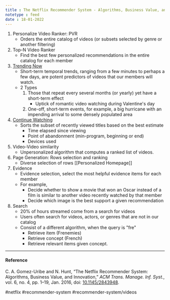 ```yaml
---
title : The Netflix Recommender System - Algorithms, Business Value, and Innovation
notetype : feed
date : 18-01-2022
---
```



1. Personalize Video Ranker: PVR
	- Orders the entire catalog of videos (or subsets selected by genre or another filtering)
2. Top-N Video Ranker
	- Find the best few personalized recommendations in the entire catalog for each member
3. [Trending Now](https://netflixtechblog.com/whats-trending-on-netflix-f00b4b037f61)
	- Short-term temporal trends, ranging from a few minutes to perhaps a few days, are potent predictors of videos that our members will watch.
	- 2 Types
		1. Those that repeat every several months (or yearly) yet have a short-term effect
			- Uptick of romantic video watching during Valentine's day
		2. One-off, short-term events, for example, a big hurricane with an impending arrival to some densely populated area
4. [Continue Watching](https://netflixtechblog.com/to-be-continued-helping-you-find-shows-to-continue-watching-on-7c0d8ee4dab6)
	- Sorts the subset of recently viewed titles based on the best estimate
		- Time elapsed since viewing
		- Point of abandonment (min-program, beginning or end)
		- Devices used
5. Video-Video similarity
	- Unpersonalized algorithm that computes a ranked list of videos.
6. Page Generation: Rows selection and ranking
	- Diverse selection of rows [[Personalized Homepage]]
7. Evidence
	- Evidence selection, select the most helpful evidence items for each member
	- For example,
		- Decide whether to show a movie that won an Oscar instead of a film is similar to another video recently watched by that member
		- Decide which image is the best support a given recommendation
8. Search
	- 20% of hours streamed come from a search for videos
	- Users often search for videos, actors, or genres that are not in our catalog
	- Consist of a different algorithm, when the query is "fre"
		- Retrieve item (Frenemies)
		- Retrieve concept (French)
		- Retrieve relevant items given concept.



---


#### Reference

C. A. Gomez-Uribe and N. Hunt, “The Netflix Recommender System: Algorithms, Business Value, and Innovation,” _ACM Trans. Manage. Inf. Syst._, vol. 6, no. 4, pp. 1–19, Jan. 2016, doi: [10.1145/2843948](https://doi.org/10.1145/2843948).


#netflix #recommender-system #recommender-system/videos